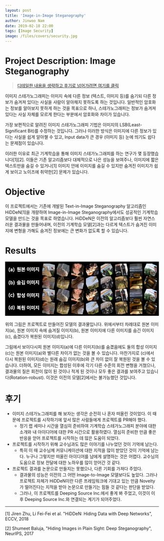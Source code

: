 ```yaml
---
layout: post
title: 'Image-in-Image Steganography'
author: Jinwoo Nam
date: 2019-02-18 22:00
tags: [Image Security]
image: /files/covers/security.jpg
---
```


# Project Description: Image Steganography

> [디테일한 내용을 생략하고 후기로 넘어가려면 여기를 클릭](#후기)

이미지 스테가노그래피는 이미지 속에 다른 정보 (텍스트, 이미지 등)를 숨기되 다른 정보가 숨겨져 있다는 사실을 사람이 알아채지 못하도록 하는 것입니다. 일반적인 암호화는 정보를 알아보지 못하게 하는 것을 목표으로 하나, 스테가노그래피는 정보가 숨겨져 있다는 사실 자체를 모르게 한다는 부분에서 암호화와 차이가 있습니다.

가장 보편적으로 알려진 이미지 스테가노그래피 기법은 이미지의 LSB(Least-Significant Bit)를 수정하는 것입니다. 그러나 이러한 방식은 이미지에 다른 정보가 있다는 사실을 쉽게 알아챌 수 있고, Input data가 큰 경우 (이미지 등) 눈에 띄기도 쉽다는 문제점이 있습니다.

이러한 이유로 최근 기계학습을 통해 이미지 스테가노그래피를 하는 연구가 몇 등장했습니다[1][2]. 이들은 기존 알고리즘보다 대체적으로 나은 성능을 보여주나, 이미지에 짧은 텍스트만을 숨길 수 있거나[1] 이미지 안에 이미지를 숨길 수 있지만 숨겨진 이미지가 쉽게 보이고 노이즈에 취약한[2] 문제가 있습니다.


# Objective

이 프로젝트에서는 기존에 개발된 Text-in-Image Steganography 알고리즘인 HiDDeN[1]을 개량하여 Image-in-Image Steganography에서도 성공적인 기계학습 모델을 만드는 것을 목표로 하였습니다. HiDDeN은 이전의 알고리즘보다 훨씬 자연스러운 결과물을 만들어내며, 이전의 기계학습 모델[2]과는 다르게 텍스트가 숨겨진 이미지에 변형을 가해도 숨겨진 정보에는 큰 변화가 없도록 할 수 있습니다.


# Results

![스테가노그래피 결과](/files/images/steganography-results.png)

위의 그림은 프로젝트로 만들어진 모델의 결과물입니다. 위에서부터 차례대로 원본 이미지(a), 원본 이미지 속에 숨겨질 이미지(b), 원본 이미지에 다른 이미지를 숨긴 이미지(c), 숨겼다가 복원된 이미지(d)입니다. 

그림에서 보이다시피 원본 이미지(a)에 다른 이미지(b)를 숨겼음에도 둘의 합성 이미지(c)는 원본 이미지(a)와 별다른 차이가 없는 것을 볼 수 있습니다. 마찬가지로 (c)에서 다시 복원된 이미지(d)는 원래 숨김 이미지(b)와 큰 차이 없이 잘 복원된 것을 볼 수 있습니다. 
더하여, 모든 이미지는 합성된 이후에 각기 다른 수준의 회전 변형을 거쳤으나, 결과물의 질은 회전이 많이 된 것이나 적게 된 것이나 모두 좋은 결과를 보여주고 있습니다(Rotation-robust). 이것은 이전의 모델[2]에서는 불가능했던 것입니다.


# 후기
* 이미지 스테가노그래피를 해 보자는 생각은 순전히 나 혼자 떠올린 것이었다. 이 때문에 프로젝트를 시작하기에 앞서 많은 사람들에게 프로젝트를 PR해야 했다.
    * 정기 랩 세미나 시간을 열심히 준비하여 기계학습 스테가노그래피 분야에 대한 소개와 내 아이디어에 대한 PR 시간으로 활용하였다. 열심히 준비한 만큼 좋은 반응을 얻어 프로젝트를 시작하는 데 많은 도움이 되었다.
* 프로젝트를 시작하기 위해 교수님과도 많은 이야기를 나누었던 것이 기억에 남는다.
    * 특히 이 때 교수님께 커뮤니케이션에 대한 지적을 많이 받았던 것이 기억에 남는다. 누구나 그렇지만 떠올린 아이디어를 남에게 설명하는 것은 어렵다. 교수님의 도움으로 정보 전달에 대한 노하우를 많이 얻어간 것 같다.
* 프로젝트 결과를 논문으로 만들지는 못했으나, 다른 기회를 가져다 주었다.
    * 결과물의 성능은 이전의 그 어떤 Image-to-Image 모델보다도 높았다. 그러나 프로젝트 자체가 HiDDeN이란 다른 프레임워크에 기대고 있는 만큼 Novelty가 떨어진다는 지적을 받아 논문으로 만들기는 힘들 것 같다는 판단을 받았다.
    * 그러나, 이 프로젝트를 Deeping Source Inc.에서 좋게 봐 주었고, 이것이 이후 Deeping Source Inc.와 연결되는 계기가 되어주었다.


----
[1] Jiren Zhu, Li Fei-Fei et al. "HiDDeN: Hiding Data with Deep Networks", ECCV, 2018

[2] Shumeet Baluja, "Hiding Images in Plain Sight: Deep Steganography", NeurIPS, 2017